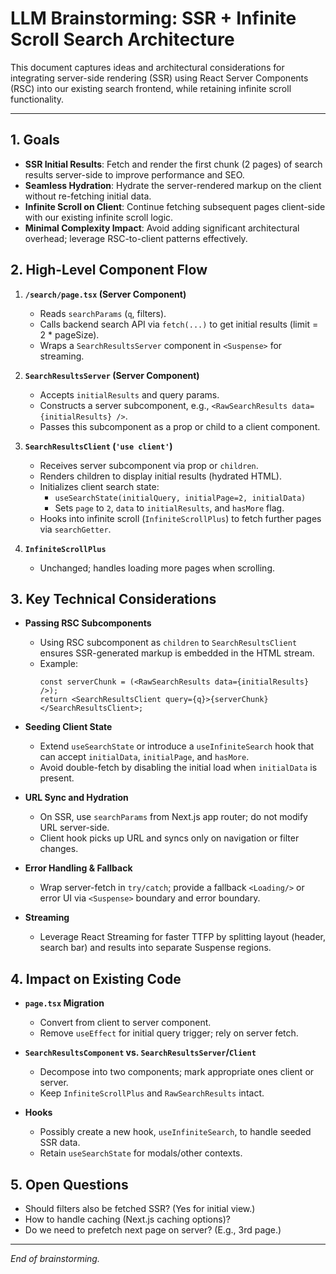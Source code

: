 # LLM Brainstorming: SSR + Infinite Scroll Search Architecture

This document captures ideas and architectural considerations for integrating server-side rendering (SSR) using React Server Components (RSC) into our existing search frontend, while retaining infinite scroll functionality.

---

## 1. Goals

- **SSR Initial Results**: Fetch and render the first chunk (2 pages) of search results server-side to improve performance and SEO.
- **Seamless Hydration**: Hydrate the server-rendered markup on the client without re-fetching initial data.
- **Infinite Scroll on Client**: Continue fetching subsequent pages client-side with our existing infinite scroll logic.
- **Minimal Complexity Impact**: Avoid adding significant architectural overhead; leverage RSC-to-client patterns effectively.

## 2. High-Level Component Flow

1. **`/search/page.tsx` (Server Component)**
   - Reads `searchParams` (`q`, filters).
   - Calls backend search API via `fetch(...)` to get initial results (limit = 2 * pageSize).
   - Wraps a `SearchResultsServer` component in `<Suspense>` for streaming.

2. **`SearchResultsServer` (Server Component)**
   - Accepts `initialResults` and query params.
   - Constructs a server subcomponent, e.g., `<RawSearchResults data={initialResults} />`.
   - Passes this subcomponent as a prop or child to a client component.

3. **`SearchResultsClient` (`'use client'`)**
   - Receives server subcomponent via prop or `children`.
   - Renders children to display initial results (hydrated HTML).
   - Initializes client search state:
     - `useSearchState(initialQuery, initialPage=2, initialData)`
     - Sets `page` to `2`, `data` to `initialResults`, and `hasMore` flag.
   - Hooks into infinite scroll (`InfiniteScrollPlus`) to fetch further pages via `searchGetter`.

4. **`InfiniteScrollPlus`**
   - Unchanged; handles loading more pages when scrolling.

## 3. Key Technical Considerations

- **Passing RSC Subcomponents**
  - Using RSC subcomponent as `children` to `SearchResultsClient` ensures SSR-generated markup is embedded in the HTML stream.
  - Example:
    ```tsx
    const serverChunk = (<RawSearchResults data={initialResults} />);
    return <SearchResultsClient query={q}>{serverChunk}</SearchResultsClient>;
    ```

- **Seeding Client State**
  - Extend `useSearchState` or introduce a `useInfiniteSearch` hook that can accept `initialData`, `initialPage`, and `hasMore`.
  - Avoid double-fetch by disabling the initial load when `initialData` is present.

- **URL Sync and Hydration**
  - On SSR, use `searchParams` from Next.js app router; do not modify URL server-side.
  - Client hook picks up URL and syncs only on navigation or filter changes.

- **Error Handling & Fallback**
  - Wrap server-fetch in `try/catch`; provide a fallback `<Loading/>` or error UI via `<Suspense>` boundary and error boundary.

- **Streaming**
  - Leverage React Streaming for faster TTFP by splitting layout (header, search bar) and results into separate Suspense regions.

## 4. Impact on Existing Code

- **`page.tsx` Migration**
  - Convert from client to server component.
  - Remove `useEffect` for initial query trigger; rely on server fetch.

- **`SearchResultsComponent` vs. `SearchResultsServer`/`Client`**
  - Decompose into two components; mark appropriate ones client or server.
  - Keep `InfiniteScrollPlus` and `RawSearchResults` intact.

- **Hooks**
  - Possibly create a new hook, `useInfiniteSearch`, to handle seeded SSR data.
  - Retain `useSearchState` for modals/other contexts.

## 5. Open Questions

- Should filters also be fetched SSR? (Yes for initial view.)
- How to handle caching (Next.js caching options)?
- Do we need to prefetch next page on server? (E.g., 3rd page.)

---

*End of brainstorming.*
